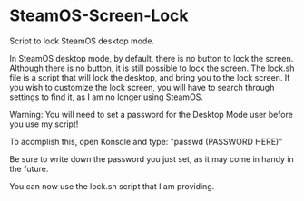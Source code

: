 # SteamOS-Screen-Lock
Script to lock SteamOS desktop mode.


In SteamOS desktop mode, by default, there is no button to lock the screen. Although there is no button, it is still possible to lock the screen. The lock.sh file is a script that will lock the desktop, and bring you to the lock screen. If you wish to customize the lock screen, you will have to search through settings to find it, as I am no longer using SteamOS.

Warning: You will need to set a password for the Desktop Mode user before you use my script!

To acomplish this, open Konsole and type: "passwd (PASSWORD HERE)"

Be sure to write down the password you just set, as it may come in handy in the future.

You can now use the lock.sh script that I am providing.
